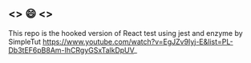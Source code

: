 ## <> :smile: <>
This repo is the hooked version of React test using jest and enzyme by SimpleTut 
https://www.youtube.com/watch?v=EgJZv9Iyj-E&list=PL-Db3tEF6pB8Am-IhCRgyGSxTalkDpUV_




